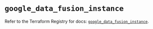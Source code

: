 # `google_data_fusion_instance`

Refer to the Terraform Registry for docs: [`google_data_fusion_instance`](https://registry.terraform.io/providers/hashicorp/google/5.20.0/docs/resources/data_fusion_instance).
